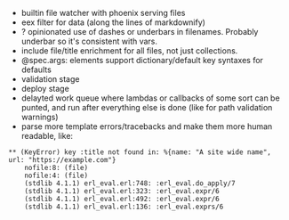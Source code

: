 - builtin file watcher with phoenix serving files
- eex filter for data (along the lines of markdownify)
- ? opinionated use of dashes or underbars in filenames. Probably underbar so it's
  consistent with vars.
- include file/title enrichment for all files, not just collections.
- @spec.args: elements support dictionary/default key syntaxes for defaults
- validation stage
- deploy stage
- delayted work queue where lambdas or callbacks of some sort can be punted,
  and run after everything else is done (like for path validation warnings)
- parse more template errors/tracebacks and make them more human readable, like:

```
** (KeyError) key :title not found in: %{name: "A site wide name", url: "https://example.com"}
    nofile:8: (file)
    nofile:4: (file)
    (stdlib 4.1.1) erl_eval.erl:748: :erl_eval.do_apply/7
    (stdlib 4.1.1) erl_eval.erl:323: :erl_eval.expr/6
    (stdlib 4.1.1) erl_eval.erl:492: :erl_eval.expr/6
    (stdlib 4.1.1) erl_eval.erl:136: :erl_eval.exprs/6
```
